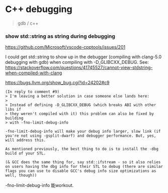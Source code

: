 # C++ debugging

> gdb / c++

### show std::string as string during debugging

https://github.com/Microsoft/vscode-cpptools/issues/201

I could get std::string to show up in the debugger (compiling with clang-5.0 debugging with gdb) when compiling with -D_GLIBCXX_DEBUG. See: https://stackoverflow.com/questions/41745527/cannot-view-stdstring-when-compiled-with-clang

https://bugs.llvm.org/show_bug.cgi?id=24202#c9

```
(In reply to comment #9)
> I'm leaving a better solution in case someone else lands here:
> 
> Instead of defining -D_GLIBCXX_DEBUG (which breaks ABI with other libs if
> they weren't compiled with it) this problem can also be fixed by building
> with -fno-limit-debug-info

-fno-limit-debug-info will make your debug info larger, slow link (if you're not using -gsplit-dwarf) and debugger performance. But, yes, will address this.

As mentioned previously, the best thing to do is to install the -dbg build of your STL.

(& GCC does the same thing for, say std::ifstream - so it also relies on users having the dbg info for their STL to debug (there are similar flags you can use to disable GCC's debug info size optimizations as well, though))
```

-fno-limit-debug-info 能workout.